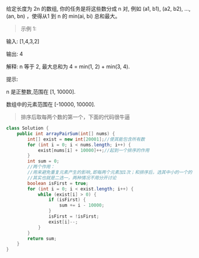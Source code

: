 给定长度为 2n 的数组, 你的任务是将这些数分成 n 对, 例如 (a1, b1), (a2, b2), ..., (an, bn) ，使得从1 到 n 的 min(ai, bi) 总和最大。

>示例 1:

输入: [1,4,3,2]

输出: 4

解释: n 等于 2, 最大总和为 4 = min(1, 2) + min(3, 4).

提示:

n 是正整数,范围在 [1, 10000].

数组中的元素范围在 [-10000, 10000].
>排序后取每两个数的第一个，下面的代码很牛逼
```java
class Solution {
    public int arrayPairSum(int[] nums) {
	    int[] exist = new int[20001];//使其能包含所有数
		for (int i = 0; i < nums.length; i++) {
			exist[nums[i] + 10000]++;//起到一个排序的作用
		}
		int sum = 0;
        //两个作用：
        //用来避免重复元素产生的影响,即每两个元素加1次；和排序后，选其中小的一个的作用
        //其实也就是二选一，两种情况不用分开讨论
		boolean isFirst = true;
		for (int i = 0; i < exist.length; i++) {
			while (exist[i] > 0) {
				if (isFirst) {
					sum += i - 10000;
				}
				isFirst = !isFirst;
				exist[i]--;
			}
		}
		return sum;
	}
}
```
